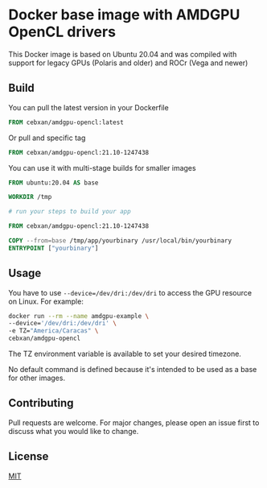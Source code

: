 # Docker base image with AMDGPU OpenCL drivers

This Docker image is based on Ubuntu 20.04 and was compiled with support for legacy GPUs (Polaris and older) and ROCr (Vega and newer)

## Build

You can pull the latest version in your Dockerfile

```Dockerfile
FROM cebxan/amdgpu-opencl:latest
```

Or pull and specific tag

```Dockerfile
FROM cebxan/amdgpu-opencl:21.10-1247438
```

You can use it with multi-stage builds for smaller images

```Dockerfile
FROM ubuntu:20.04 AS base

WORKDIR /tmp

# run your steps to build your app

FROM cebxan/amdgpu-opencl:21.10-1247438

COPY --from=base /tmp/app/yourbinary /usr/local/bin/yourbinary
ENTRYPOINT ["yourbinary"]
```

## Usage

You have to use `--device=/dev/dri:/dev/dri` to access the GPU resource on Linux. For example:

```bash
docker run --rm --name amdgpu-example \
--device='/dev/dri:/dev/dri' \
-e TZ="America/Caracas" \
cebxan/amdgpu-opencl
```

The TZ environment variable is available to set your desired timezone.

No default command is defined because it's intended to be used as a base for other images.

## Contributing

Pull requests are welcome. For major changes, please open an issue first to discuss what you would like to change.

## License

[MIT](https://choosealicense.com/licenses/mit/)
